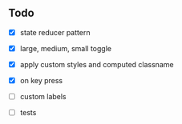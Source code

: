 ## Todo

- [x] state reducer pattern
- [x] large, medium, small toggle
- [x] apply custom styles and computed classname
- [x] on key press

- [ ] custom labels

- [ ] tests
